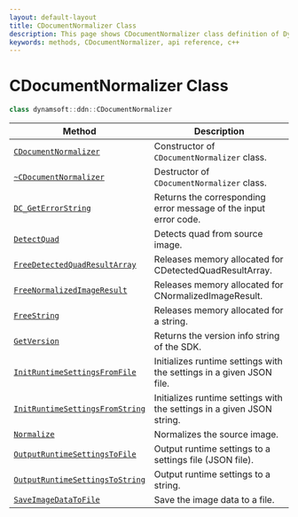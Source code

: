 ```yaml
---
layout: default-layout
title: CDocumentNormalizer Class
description: This page shows CDocumentNormalizer class definition of Dynamsoft Document Normalizer SDK C++ Edition.
keywords: methods, CDocumentNormalizer, api reference, c++
---
```


# CDocumentNormalizer Class

```cpp
class dynamsoft::ddn::CDocumentNormalizer
```

| Method               | Description |
|----------------------|-------------|
| [`CDocumentNormalizer`](document-normalizer-init.md#cdocumentnormalizer) | Constructor of `CDocumentNormalizer` class.|
| [`~CDocumentNormalizer`](document-normalizer-init.md#cdocumentnormalizer-1) | Destructor of `CDocumentNormalizer` class.|
| [`DC_GetErrorString`](document-normalizer-general.md#dc_geterrorstring) | Returns the corresponding error message of the input error code. |
| [`DetectQuad`](document-normalizer-normalizing.md#detectquad) | Detects quad from source image. |
| [`FreeDetectedQuadResultArray`](document-normalizer-result.md#freedetectedquadresultarray) | Releases memory allocated for CDetectedQuadResultArray. |
| [`FreeNormalizedImageResult`](document-normalizer-result.md#freenormalizedimageresult) | Releases memory allocated for CNormalizedImageResult. |
| [`FreeString`](document-normalizer-result.md#freestring) | Releases memory allocated for a string. |
| [`GetVersion`](document-normalizer-general.md#getversion) | Returns the version info string of the SDK. |
| [`InitRuntimeSettingsFromFile`](document-normalizer-settings.md#initruntimesettingsfromfile)  | Initializes runtime settings with the settings in a given JSON file. |
| [`InitRuntimeSettingsFromString`](document-normalizer-settings.md#initruntimesettingsfromstring) | Initializes runtime settings with the settings in a given JSON string. |
| [`Normalize`](document-normalizer-normalizing.md#normalize) | Normalizes the source image. |
| [`OutputRuntimeSettingsToFile`](document-normalizer-settings.md#outputruntimesettingstofile) | Output runtime settings to a settings file (JSON file). |
| [`OutputRuntimeSettingsToString`](document-normalizer-settings.md#outputruntimesettingstostring) | Output runtime settings to a string. |
| [`SaveImageDataToFile`](document-normalizer-result.md#saveimagedatatofile) | Save the image data to a file. |
